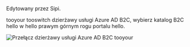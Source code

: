 Edytowany przez Sipi.

tooyour tooswitch dzierżawy usługi Azure AD B2C, wybierz katalog B2C hello w hello prawym górnym rogu portalu hello.

![Przełącz dzierżawy usługi Azure AD B2C tooyour](./media/active-directory-b2c-switch-b2c-tenant/switch-to-b2c-tenant.png)
